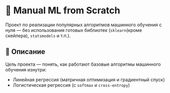 # 🧠 Manual ML from Scratch

Проект по реализации популярных алгоритмов машинного обучения с нуля — без использования готовых библиотек (`sklearn`(кроме скейлера), `statsmodels` и т.п.).

## 🌸 Описание
Цель проекта — понять, как работают базовые алгоритмы машинного обучения изнутри:
- Линейная регрессия (матричная оптимизация и градиентный спуск)
- Логистическая регрессия (с `softmax` и `cross-entropy`)
